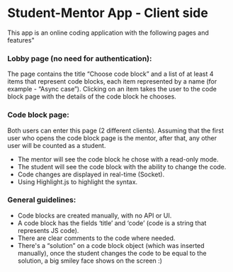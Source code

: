 # Student-Mentor App - Client side

This app is an online coding application with the following pages and features"

### Lobby page (no need for authentication):
The page contains the title “Choose code block” and a list of at least 4 items that represent code blocks, each item represented by a name (for example - “Async case”).
Clicking on an item takes the user to the code block page with the details of the code block he chooses.

### Code block page:
Both users can enter this page (2 different clients).
Assuming that the first user who opens the code block page is the mentor, after that, any other user will be counted as a student.

* The mentor will see the code block he chose with a read-only mode.
* The student will see the code block with the ability to change the code.
* Code changes are displayed in real-time (Socket).
* Using Highlight.js to highlight the syntax.

### General guidelines:

* Code blocks are created manually, with no API or UI.
* A code block has the fields ‘title’ and ‘code’ (code is a string that represents JS code).
* There are clear comments to the code where needed.
* There's a “solution” on a code block object (which was inserted manually), once the student changes the code to be equal to the solution, a big smiley face shows on the screen :)
